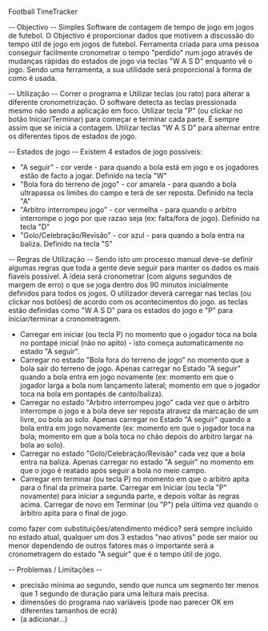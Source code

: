 Football TimeTracker

-- Objectivo --
Simples Software de contagem de tempo de jogo em jogos de futebol.
O Objectivo é proporcionar dados que motivem a discussão do tempo útil de jogo em jogos de futebol.
Ferramenta criada para uma pessoa conseguir facilmente cronometrar o tempo "perdido" num jogo através de mudanças rápidas do estados de jogo via teclas "W A S D" enquanto vê o jogo.
Sendo uma ferramenta, a sua utilidade será proporcional à forma de como é usada.

-- Utilização --
Correr o programa e Utilizar teclas (ou rato) para alterar a diferente cronometrização. O software detecta as teclas pressionada mesmo não sendo a aplicação em foco.
Utilizar tecla "P" (ou clickar no botão Iniciar/Terminar) para começar e terminar cada parte. É sempre assim que se inicia a contagem.
Utilizar teclas "W A S D" para alternar entre os diferentes tipos de estados de jogo.

-- Estados de jogo --
Existem 4 estados de jogo possíveis:
  - "A seguir" - cor verde - para quando a bola está em jogo e os jogadores estão de facto a jogar. Definido na tecla "W"
  - "Bola fora do terreno de jogo" - cor amarela - para quando a bola ultrapassa os limites do campo e terá de ser reposta. Definido na tecla "A"
  - "Arbitro interrompeu jogo" - cor vermelha - para quando o arbitro interrompe o jogo por que razao seja (ex: falta/fora de jogo). Definido na tecla "D"
  - "Golo/Celebração/Revisão" - cor azul - para quando a bola entra na baliza. Definido na tecla "S"

-- Regras de Utilização --
Sendo isto um processo manual deve-se definir algumas regras que toda a gente deve seguir para manter os dados os mais fiaveis possivel.
A ideia será cronometrar (com alguns segundos de margem de erro) o que se joga dentro dos 90 minutos inicialmente definidos para todos os jogos.
O utilizador deverá carregar nas teclas (ou clickar nos botões) de acordo com os acontecimentos do jogo. as teclas estão definidas como "W A S D" para os estados do jogo e "P" para iniciar/terminar a cronometragem.

  - Carregar em iniciar (ou tecla P) no momento que o jogador toca na bola no pontapé inicial (não no apito) - isto começa automaticamente no estado "A seguir".
  - Carregar no estado "Bola fora do terreno de jogo" no momento que a bola saír do terreno de jogo. Apenas carregar no Estado "A seguir" quando a bola entra em jogo novamente (ex: momento em que o jogador larga a bola num lançamento lateral; momento em que o jogador toca na bola em pontapés de canto/baliza).
  - Carregar no estado "Arbitro interrompeu jogo" cada vez que o àrbitro interrompe o jogo e a bola deve ser reposta atravez da marcação de um livre, ou bola ao solo.  Apenas carregar no Estado "A seguir" quando a bola entra em jogo novamente (ex: momento em que o jogador toca na bola; momento em que a bola toca no chão depois do arbitro largar na bola ao solo).
  - Carregar no estado "Golo/Celebração/Revisão" cada vez que a bola entra na baliza. Apenas carregar no estado "A seguir" no momento em que o jogo é reatado após seguir a bola no meio campo.
  - Carregar em terminar (ou tecla P) no momento em que o arbitro apita para o final da primeira parte. Carregar em Iniciar (ou tecla "P" novamente) para iniciar a segunda parte, e depois voltar às regras acima. Carregar de novo em Terminar (ou "P") pela última vez quando o àrbitro apita para o final de jogo.

como fazer com substituições/atendimento médico?
será sempre incluído no estado atual, qualquer um dos 3 estados "nao ativos" pode ser maior ou menor dependendo de outros fatores mas o importante será a cronometragem do estado "A seguir" que é o tempo útil de jogo.

-- Problemas / Limitações --
  - precisão mínima ao segundo, sendo que nunca um segmento ter menos que 1 segundo de duração para uma leitura mais precisa.
  - dimensões do programa nao variáveis (pode nao parecer OK em diferentes tamanhos de ecrã)
  - (a adicionar...)
